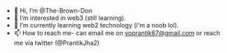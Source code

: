 - 👋 Hi, I’m @The-Brown-Don
- 👀 I’m interested in web3 (still learning).
- 🌱 I’m currently learning web2 technology (i'm a noob lol).
- 📫 How to reach me- can email me on yoprantik67@gmail.com or reach me via twitter (@PrantikJha2)

<!---
The-Brown-Don/The-Brown-Don is a ✨ special ✨ repository because its `README.md` (this file) appears on your GitHub profile.
You can click the Preview link to take a look at your changes.
--->
